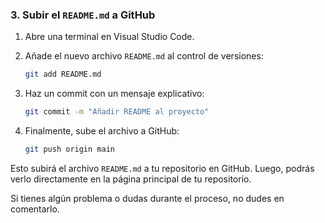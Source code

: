 
### 3. Subir el `README.md` a GitHub

1. Abre una terminal en Visual Studio Code.
2. Añade el nuevo archivo `README.md` al control de versiones:

    ```bash
    git add README.md
    ```

3. Haz un commit con un mensaje explicativo:

    ```bash
    git commit -m "Añadir README al proyecto" 
    ```

4. Finalmente, sube el archivo a GitHub:

    ```bash
    git push origin main 
    ```

Esto subirá el archivo `README.md` a tu repositorio en GitHub. Luego, podrás verlo directamente en la página principal de tu repositorio.

Si tienes algún problema o dudas durante el proceso, no dudes en comentarlo.
